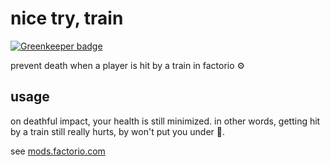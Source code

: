 # nice try, train

[![Greenkeeper badge](https://badges.greenkeeper.io/cdaringe/nice-try-train.svg)](https://greenkeeper.io/)

prevent death when a player is hit by a train in factorio ⚙️

## usage

on deathful impact, your health is still minimized.  in other words, getting hit
by a train still really hurts, by won't put you under 🥀.

see [mods.factorio.com](mods.factorio.com)
